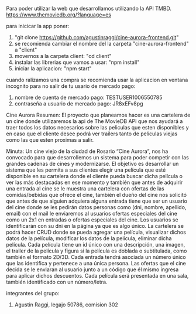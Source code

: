 Para poder utilizar la web que desarrollamos utilizando la API TMBD.
https://www.themoviedb.org/?language=es

para inicicar la app poner: 
1) "git clone https://github.com/agustinraggi/cine-aurora-frontend.git"
2) se recomienda cambiar el nombre del la carpeta "cine-aurora-frontend" a "client"
3) movernos a la carpeta client: "cd client" 
4) instalar las librerias que vamos a usar: "npm install"
5) iniciar la aplicacion: "npm start" 

cuando ralizamos una compra se recomienda usar la aplicacion en ventana incognito para no salir de tu usario de mercado pago:
1) nombre de cuenta de mercado pago: TESTUSER1006550785
2) contraseña a usuario de mercado pago: JR8xEFv8pg






Cine Aurora
Resumen:
El proyecto que planeamos hacer es una cartelera de un cine donde utilizaremos la api de The MovieDB API que nos ayudará a traer todos los datos necesarios sobre las peliculas que esten disponibles y en caso que el cliente desee podrá ver trailers tanto de peliculas viejas como las que esten proximas a salir.

Minuta:
Un cine viejo  de la ciudad de Rosario “Cine Aurora”,  nos ha convocado para que desarrollemos un sistema para poder competir con las grandes cadenas de cines y modernizarse. 
El objetivo es desarrollar un sistema que les permita a sus clientes elegir una película que esté disponible en su cartelera donde el cliente pueda buscar dicha película o ver las más destacadas en ese momento y también que antes de adquirir una entrada al cine se le muestra una cartelera con ofertas de las comidas/bebidas que ofrece el cine, también el dueño del cine nos solicitó que antes de que alguien adquiera alguna entrada tiene que ser un usuario del cine donde se les pedirán datos personas como (dni, nombre, apellido, email) con el mail le enviaremos al usuarios ofertas especiales del cine como un 2x1 en entradas o ofertas especiales del cine.
Los usuarios se identificarán con su dni en la página ya que es algo único.
La cartelera se podrá hacer CRUD donde se pueda agregar una película, visualizar dichos datos de la película, modificar los datos de la película, eliminar dicha película.
Cada película tiene un id único con una descripción, una imagen, el trailer de la película y figura si la película es doblada o subtitulada, como también el formato 2D/3D.
Cada entrada tendrá asociada un número único que las identifica y pertenece a una única persona.
Las ofertas que el cine decida se le enviaran al usuario junto a un código que él mismo ingresa para aplicar dichos descuentos.
Cada película será presentada en una sala, también identificado con un número/letra.

integrantes del grupo:
1) Agustin Raggi, legajo 50786, comision 302
